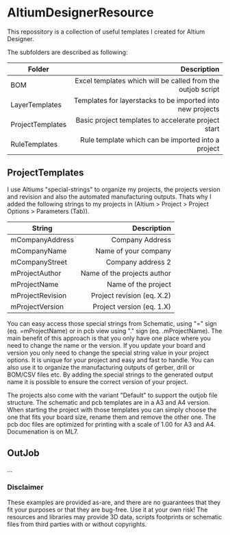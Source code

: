 # AltiumDesignerResource

This repossitory is a collection of useful templates I created for Altium Designer.

The subfolders are described as following:

| Folder           |                                                 Description |
| ---------------- | ----------------------------------------------------------: |
| BOM              | Excel templates which will be called from the outjob script |
| LayerTemplates   |  Templates for layerstacks to be imported into new projects |
| ProjectTemplates |         Basic project templates to accelerate project start |
| RuleTemplates    |          Rule template which can be imported into a project |

## ProjectTemplates

I use Altiums "special-strings" to organize my projects, the projects version and revision and also the automated manufacturing outputs.
Thats why I added the following strings to my projects in (Altium > Project > Project Options > Parameters (Tab)).

| String           |                 Description |
| ---------------- | --------------------------: |
| mCompanyAddress  |             Company Address |
| mCompanyName     |        Name of your company |
| mCompanyStreet   |           Company address 2 |
| mProjectAuthor   | Name of the projects author |
| mProjectName     |         Name of the project |
| mProjectRevision |  Project revision (eq. X.2) |
| mProjectVersion  |   Project version (eq. 1.X) |

You can easy access those special strings from Schematic, using "=" sign (eq. =mProjectName) or in pcb view using "." sign (eq. .mProjectName). The main benefit of this approach is that you only have one place where you need to change the name or the version. If you update your board and version you only need to change the special string value in your project options. It is unique for your project and easy and fast to handle. You can also use it to organize the manufacturing outputs of gerber, drill or BOM/CSV files etc. By adding the special strings to the generated output name it is possible to ensure the correct version of your project.

The projects also come with the variant "Default" to support the outjob file structure. The schematic and pcb templates are in a A3 and A4 version. When starting the project with those templates you can simply choose the one that fits your board size, rename them and remove the other one. The pcb doc files are optimized for printing with a scale of 1.00 for A3 and A4. Documenation is on ML7.

## OutJob

...

### Disclaimer

These examples are provided as-are, and there are no guarantees that they fit your purposes or that they are bug-free. Use it at your own risk! The resources and libraries may provide 3D data, scripts footprints or schematic files from third parties with or without copyrights.
